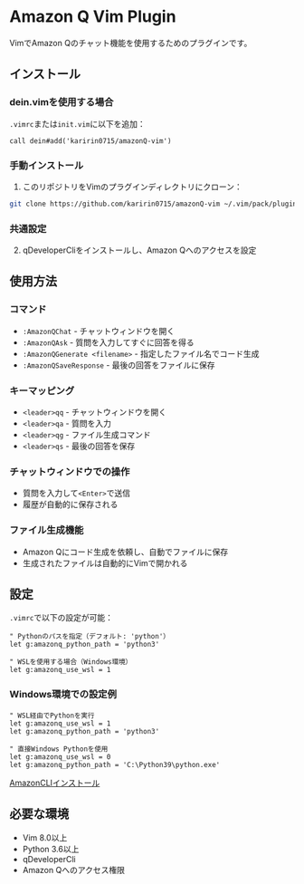 # Amazon Q Vim Plugin

VimでAmazon Qのチャット機能を使用するためのプラグインです。

## インストール

### dein.vimを使用する場合

`.vimrc`または`init.vim`に以下を追加：

```vim
call dein#add('karirin0715/amazonQ-vim')
```

### 手動インストール

1. このリポジトリをVimのプラグインディレクトリにクローン：
```bash
git clone https://github.com/karirin0715/amazonQ-vim ~/.vim/pack/plugins/start/amazonQ-vim
```

### 共通設定

2. qDeveloperCliをインストールし、Amazon Qへのアクセスを設定

## 使用方法

### コマンド
- `:AmazonQChat` - チャットウィンドウを開く
- `:AmazonQAsk` - 質問を入力してすぐに回答を得る
- `:AmazonQGenerate <filename>` - 指定したファイル名でコード生成
- `:AmazonQSaveResponse` - 最後の回答をファイルに保存

### キーマッピング
- `<leader>qq` - チャットウィンドウを開く
- `<leader>qa` - 質問を入力
- `<leader>qg` - ファイル生成コマンド
- `<leader>qs` - 最後の回答を保存

### チャットウィンドウでの操作
- 質問を入力して`<Enter>`で送信
- 履歴が自動的に保存される

### ファイル生成機能
- Amazon Qにコード生成を依頼し、自動でファイルに保存
- 生成されたファイルは自動的にVimで開かれる

## 設定

`.vimrc`で以下の設定が可能：

```vim
" Pythonのパスを指定（デフォルト: 'python'）
let g:amazonq_python_path = 'python3'

" WSLを使用する場合（Windows環境）
let g:amazonq_use_wsl = 1
```

### Windows環境での設定例

```vim
" WSL経由でPythonを実行
let g:amazonq_use_wsl = 1
let g:amazonq_python_path = 'python3'

" 直接Windows Pythonを使用
let g:amazonq_use_wsl = 0
let g:amazonq_python_path = 'C:\Python39\python.exe'
```

[AmazonCLIインストール](./amaznoCliSetting.md)

## 必要な環境
- Vim 8.0以上
- Python 3.6以上
- qDeveloperCli
- Amazon Qへのアクセス権限